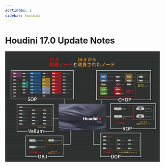 ```yaml
---
sortIndex: 1
sidebar: houdini
---
```


# Houdini 17.0 Update Notes

![](../assets/Houdini_16_vs_17_chart.jpg)
